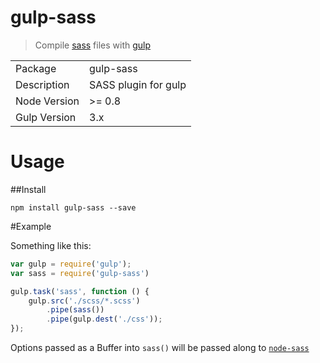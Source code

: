 gulp-sass
=========

> Compile [sass](https://github.com/andrew/node-sass) files with [gulp](http://github.com/gulpjs/gulp)

<table>
<tr> 
<td>Package</td><td>gulp-sass</td>
</tr>
<tr>
<td>Description</td>
<td>SASS plugin for gulp</td>
</tr>
<tr>
<td>Node Version</td>
<td>>= 0.8</td>
</tr>
<tr>
<td>Gulp Version</td>
<td>3.x</td>
</tr>
</table>

# Usage

##Install

```
npm install gulp-sass --save
```

#Example

Something like this:

```javascript
var gulp = require('gulp');
var sass = require('gulp-sass')

gulp.task('sass', function () {
	gulp.src('./scss/*.scss')
		.pipe(sass())
		.pipe(gulp.dest('./css'));
});
```

Options passed as a Buffer into ```sass()``` will be passed along to [```node-sass```](https://github.com/andrew/node-sass)

